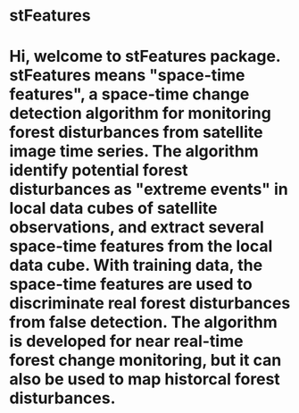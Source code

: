 # stFeatures

# Hi, welcome to stFeatures package.  stFeatures means "space-time features", a space-time change detection algorithm for monitoring forest disturbances from satellite image time series. The algorithm identify potential forest disturbances as "extreme events" in local data cubes of satellite observations, and extract several space-time features from the local data cube. With training data,  the space-time features are used to discriminate real forest disturbances from false detection. The algorithm is developed for near real-time forest change monitoring, but it can also be used to map historcal forest disturbances.